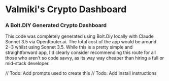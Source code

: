 # Valmiki's Crypto Dashboard
### A Bolt.DIY Generated Crypto Dashboard

This code was completely generated using Bolt.Diy locally with Claude Sonnet 3.5 via OpenRouter.ai. The total cost of the app would be around $2-$3 whilst using Sonnet 3.5. While this is a pretty simple and straightforward app, I'd clearly consider recommending this route for all those who aren't so code savvy, as its way way cheaper than hiring a full or mid-stack developer.

// Todo: Add prompts used to create this
// Todo: Add install instructions
